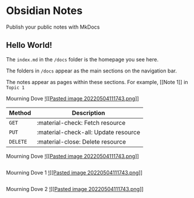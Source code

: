# Obsidian Notes

Publish your public notes with MkDocs

## Hello World!

The `index.md` in the `/docs` folder is the homepage you see here.

The folders in `/docs` appear as the main sections on the navigation bar.

The notes appear as pages within these sections. For example, [[Note 1]] in `Topic 1`


Mourning Dove
[![[Pasted image 20220504111743.png]]](Mourning%20Dove.md)

| Method      | Description                          |
| ----------- | ------------------------------------ |
| `GET`       | :material-check:     Fetch resource  |
| `PUT`       | :material-check-all: Update resource |
| `DELETE`    | :material-close:     Delete resource |


<div class="card" markdown="1">

Mourning Dove
[![[Pasted image 20220504111743.png]]](Mourning%20Dove.md)

</div>

<div class="row" markdown="1">
<div class="column" markdown="1">
<div class="card" markdown="1">

Mourning Dove 1
[![[Pasted image 20220504111743.png]]](Mourning%20Dove.md)

</div>
</div>

<div class="column" markdown="1">
<div class="card" markdown="1">

Mourning Dove 2
[![[Pasted image 20220504111743.png]]](Mourning%20Dove.md)

</div>
</div>
</div>

<!--
<div class="row" markdown="1">
  <div class="column" markdown="1">
    <div class="card" markdown="1">
Mourning Dove
[![[Pasted image 20220504111743.png]]](Mourning%20Dove.md)
    </div>
  </div>

  <div class="column" markdown="1">
    <div class="card" markdown="1">
Mourning Dove
[![[Pasted image 20220504111743.png]]](Mourning%20Dove.md)
    </div>
  </div>
  
  <div class="column" markdown="1">
    <div class="card" markdown="1">
Mourning Dove
[![[Pasted image 20220504111743.png]]](Mourning%20Dove.md)
    </div>
  </div>
  
  <div class="column" markdown="1">
    <div class="card" markdown="1">
Mourning Dove
[![[Pasted image 20220504111743.png]]](Mourning%20Dove.md)
    </div>
  </div>
</div>
-->